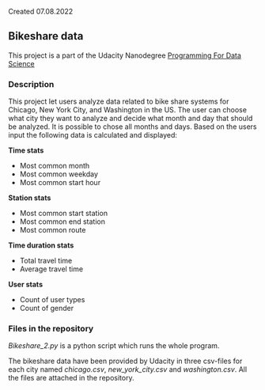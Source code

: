 Created 07.08.2022

## Bikeshare data
This project is a part of the Udacity Nanodegree [Programming For Data Science](https://www.udacity.com/course/programming-for-data-science-nanodegree--nd104)

### Description
This project let users analyze data related to bike share systems for Chicago, New York City, and Washington in the US. The user can choose what city they want to analyze and decide what month and day that should be analyzed. It is possible to chose all months and days. Based on the users input the following data is calculated and displayed:

**Time stats**
  - Most common month
  - Most common weekday
  - Most common start hour

**Station stats**
  - Most common start station
  - Most common end station
  - Most common route

**Time duration stats**
  - Total travel time
  - Average travel time

**User stats**
  - Count of user types
  - Count of gender

### Files in the repository
*Bikeshare_2.py* is a python script which runs the whole program. 

The bikeshare data have been provided by Udacity in three csv-files for each city named *chicago.csv*, *new_york_city.csv* and *washington.csv*. All the files are attached in the repository.
